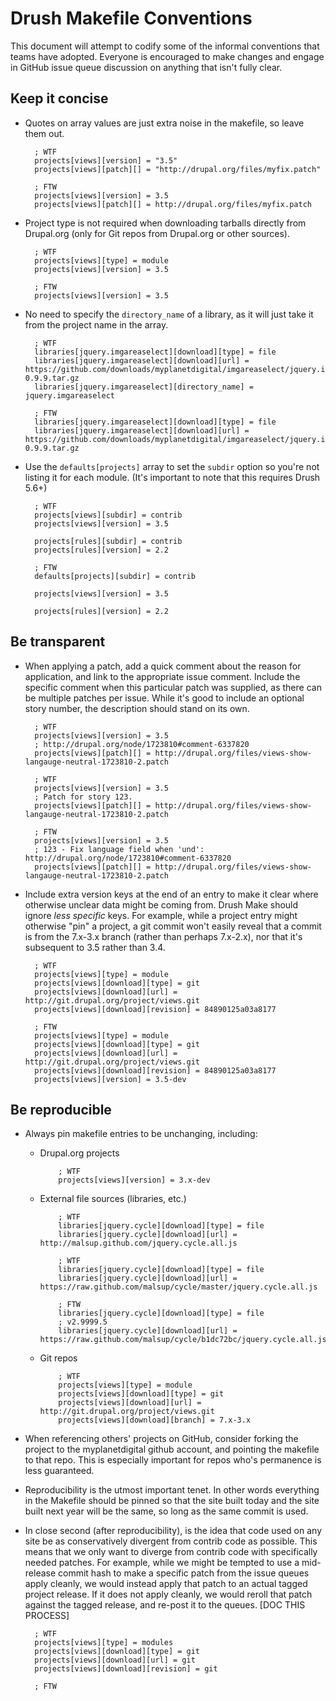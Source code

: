 Drush Makefile Conventions
==========================

This document will attempt to codify some of the informal conventions
that teams have adopted. Everyone is encouraged to make changes and
engage in GitHub issue queue discussion on anything that isn't fully
clear.

Keep it concise
---------------

- Quotes on array values are just extra noise in the makefile, so leave
  them out.

        ; WTF
        projects[views][version] = "3.5"
        projects[views][patch][] = "http://drupal.org/files/myfix.patch"

        ; FTW
        projects[views][version] = 3.5
        projects[views][patch][] = http://drupal.org/files/myfix.patch

- Project type is not required when downloading tarballs directly from
  Drupal.org (only for Git repos from Drupal.org or other sources).

        ; WTF
        projects[views][type] = module
        projects[views][version] = 3.5

        ; FTW
        projects[views][version] = 3.5

- No need to specify the `directory_name` of a library, as it will just
  take it from the project name in the array.

        ; WTF
        libraries[jquery.imgareaselect][download][type] = file
        libraries[jquery.imgareaselect][download][url] = https://github.com/downloads/myplanetdigital/imgareaselect/jquery.imgareaselect-0.9.9.tar.gz
        libraries[jquery.imgareaselect][directory_name] = jquery.imgareaselect

        ; FTW
        libraries[jquery.imgareaselect][download][type] = file
        libraries[jquery.imgareaselect][download][url] = https://github.com/downloads/myplanetdigital/imgareaselect/jquery.imgareaselect-0.9.9.tar.gz

- Use the `defaults[projects]` array to set the `subdir` option so
  you're not listing it for each module. (It's important to note that
this requires Drush 5.6+)

        ; WTF
        projects[views][subdir] = contrib
        projects[views][version] = 3.5

        projects[rules][subdir] = contrib
        projects[rules][version] = 2.2

        ; FTW
        defaults[projects][subdir] = contrib

        projects[views][version] = 3.5

        projects[rules][version] = 2.2

Be transparent
--------------

- When applying a patch, add a quick comment about the reason for
  application, and link to the appropriate issue comment. Include the
specific comment when this particular patch was supplied, as there can
be multiple patches per issue. While it's good to include an optional
story number, the description should stand on its own.

        ; WTF
        projects[views][version] = 3.5
        ; http://drupal.org/node/1723810#comment-6337820
        projects[views][patch][] = http://drupal.org/files/views-show-langauge-neutral-1723810-2.patch

        ; WTF
        projects[views][version] = 3.5
        ; Patch for story 123.
        projects[views][patch][] = http://drupal.org/files/views-show-langauge-neutral-1723810-2.patch

        ; FTW
        projects[views][version] = 3.5
        ; 123 - Fix language field when 'und': http://drupal.org/node/1723810#comment-6337820
        projects[views][patch][] = http://drupal.org/files/views-show-langauge-neutral-1723810-2.patch

- Include extra version keys at the end of an entry to make it clear
  where otherwise unclear data might be coming from. Drush Make should
ignore *less specific* keys. For example, while a project entry might
otherwise "pin" a project, a git commit won't easily reveal that a
commit is from the 7.x-3.x branch (rather than perhaps 7.x-2.x), nor
that it's subsequent to 3.5 rather than 3.4.

        ; WTF
        projects[views][type] = module
        projects[views][download][type] = git
        projects[views][download][url] = http://git.drupal.org/project/views.git
        projects[views][download][revision] = 84890125a03a8177

        ; FTW
        projects[views][type] = module
        projects[views][download][type] = git
        projects[views][download][url] = http://git.drupal.org/project/views.git
        projects[views][download][revision] = 84890125a03a8177
        projects[views][version] = 3.5-dev

Be reproducible
---------------

- Always pin makefile entries to be unchanging, including:

  - Drupal.org projects

            ; WTF
            projects[views][version] = 3.x-dev

  - External file sources (libraries, etc.)

            ; WTF
            libraries[jquery.cycle][download][type] = file
            libraries[jquery.cycle][download][url] = http://malsup.github.com/jquery.cycle.all.js

            ; WTF
            libraries[jquery.cycle][download][type] = file
            libraries[jquery.cycle][download][url] = https://raw.github.com/malsup/cycle/master/jquery.cycle.all.js

            ; FTW
            libraries[jquery.cycle][download][type] = file
            ; v2.9999.5
            libraries[jquery.cycle][download][url] = https://raw.github.com/malsup/cycle/b1dc72bc/jquery.cycle.all.js

  - Git repos

            ; WTF
            projects[views][type] = module
            projects[views][download][type] = git
            projects[views][download][url] = http://git.drupal.org/project/views.git
            projects[views][download][branch] = 7.x-3.x

- When referencing others' projects on GitHub, consider forking the project to
the myplanetdigital github account, and pointing the makefile to that repo.
This is especially important for repos who's permanence is less guaranteed.

- Reproducibility is the utmost important tenet. In other words
  everything in the Makefile should be pinned so that the site built
today and the site built next year will be the same, so long as the same
commit is used.

- In close second (after reproducibility), is the idea that code used on
  any site be as conservatively divergent from contrib code as possible.
This means that we only want to diverge from contrib code with
specifically needed patches. For example, while we might be tempted to use a mid-release commit hash to make a
specific patch from the issue queues apply cleanly, we would instead
apply that patch to an actual tagged project release. If it does not
apply cleanly, we would reroll that patch against the tagged release,
and re-post it to the queues. [DOC THIS PROCESS]

        ; WTF
        projects[views][type] = modules
        projects[views][download][type] = git
        projects[views][download][url] = git
        projects[views][download][revision] = git

        ; FTW
